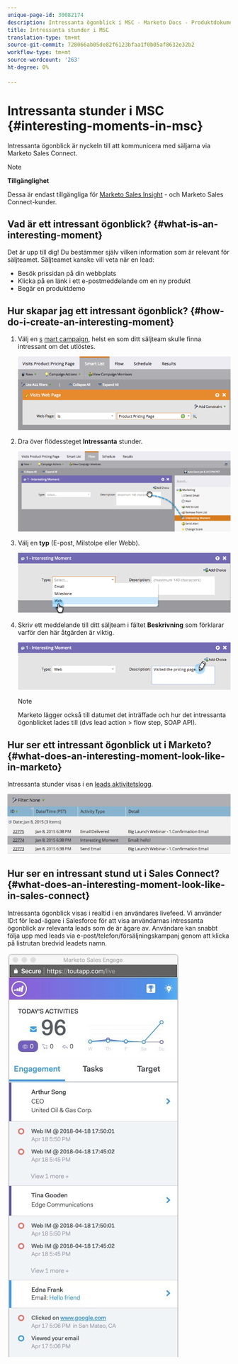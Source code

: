 ```yaml
---
unique-page-id: 30082174
description: Intressanta ögonblick i MSC - Marketo Docs - Produktdokumentation
title: Intressanta stunder i MSC
translation-type: tm+mt
source-git-commit: 728066ab05de82f6123bfaa1f0b05af8632e32b2
workflow-type: tm+mt
source-wordcount: '263'
ht-degree: 0%

---
```



# Intressanta stunder i MSC {#interesting-moments-in-msc}

Intressanta ögonblick är nyckeln till att kommunicera med säljarna via Marketo Sales Connect.

>[!NOTE]
>
>**Tillgänglighet**
>
>Dessa är endast tillgängliga för [Marketo Sales Insight](http://docs.marketo.com/x/2Akt) - och Marketo Sales Connect-kunder.

## Vad är ett intressant ögonblick?  {#what-is-an-interesting-moment}

Det är upp till dig! Du bestämmer själv vilken information som är relevant för säljteamet. Säljteamet kanske vill veta när en lead:

* Besök prissidan på din webbplats
* Klicka på en länk i ett e-postmeddelande om en ny produkt
* Begär en produktdemo

## Hur skapar jag ett intressant ögonblick? {#how-do-i-create-an-interesting-moment}

1. Välj en [s](../../../product-docs/core-marketo-concepts/smart-campaigns/understanding-smart-campaigns.md) [mart campaign](http://docs.marketo.com/display/docs/smart+campaigns), helst en som ditt säljteam skulle finna intressant om det utlöstes.

   ![](assets/image2015-1-8-18-3a8-3a54.png)

1. Dra över flödessteget **Intressanta** stunder.

   ![](assets/image2015-1-8-18-3a15-3a20.png)

1. Välj en **typ** (E-post, Milstolpe eller Webb).

   ![](assets/image2015-1-8-18-3a17-3a16.png)

1. Skriv ett meddelande till ditt säljteam i fältet **Beskrivning** som förklarar varför den här åtgärden är viktig.

   ![](assets/image2015-1-8-18-3a18-3a23.png)

   >[!NOTE]
   >
   >Marketo lägger också till datumet det inträffade och hur det intressanta ögonblicket lades till (dvs lead action > flow step, SOAP API).

## Hur ser ett intressant ögonblick ut i Marketo?  {#what-does-an-interesting-moment-look-like-in-marketo}

Intressanta stunder visas i en [leads aktivitetslogg](../../../product-docs/core-marketo-concepts/smart-lists-and-static-lists/managing-people-in-smart-lists/using-the-person-detail-page.md).

![](assets/image2015-1-14-18-3a45-3a58.png)

## Hur ser en intressant stund ut i Sales Connect? {#what-does-an-interesting-moment-look-like-in-sales-connect}

Intressanta ögonblick visas i realtid i en användares livefeed. Vi använder ID:t för lead-ägare i Salesforce för att visa användarnas intressanta ögonblick av relevanta leads som de är ägare av. Användare kan snabbt följa upp med leads via e-post/telefon/försäljningskampanj genom att klicka på listrutan bredvid leadets namn.

![](assets/engagement.jpg)

